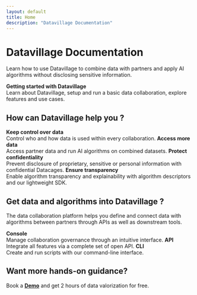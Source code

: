 ```yaml
---
layout: default
title: Home
description: "Datavillage Documentation"
---
```


# Datavillage Documentation
Learn how to use Datavillage to combine data with partners and apply AI algorithms without disclosing sensitive information.


<grid class="grid1">
    <card>
        <b>Getting started with Datavillage</b><br/>
        Learn about Datavillage, setup and run a basic data collaboration, explore features and use cases.
    </card>
</grid>


## How can Datavillage help you ?
<grid class="grid2">
    <card>
        <b>Keep control over data</b><br/>
        Control who and how data is used within every collaboration.
    </card>
     <card>
        <b>Access more data</b><br/>
        Access partner data and run AI algorithms on combined datasets.
    </card>
     <card>
        <b>Protect confidentiality</b><br/>
        Prevent disclosure of proprietary, sensitive or personal information with confidential Datacages.
    </card>
    <card>
        <b>Ensure transparency</b><br/>
        Enable algorithm transparency and explainability with algorithm descriptors and our lightweight SDK.
    </card>
</grid>


## Get data and algorithms into Datavillage ?
The data collaboration platform helps you define and connect data with algorithms between partners through APIs as well as downstream tools.

<grid class="grid3">
    <card>
       <b>Console</b><br/>
       Manage collaboration governance through an intuitive interface.
    </card>
     <card>
        <b>API</b><br/>
        Integrate all features via a complete set of open API.
    </card>
     <card>
        <b>CLI</b><br/>
        Create and run scripts with our command-line interface.
    </card>
</grid>

## Want more hands-on guidance?
Book a <b><a href="https://www.datavillage.me/contactdemo" target="_blank">Demo</a></b> and get 2 hours of data valorization for free.

 <!-- Start of HubSpot Embed Code -->
  <script type="text/javascript" id="hs-script-loader" async defer src="//js-eu1.hs-scripts.com/26682333.js"></script>
  <!-- End of HubSpot Embed Code -->